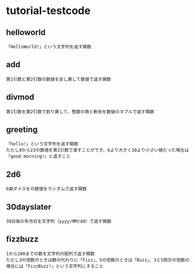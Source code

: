 # tutorial-testcode

## helloworld
    「HelloWorld!」という文字列を返す関数

## add 
    第1引数と第2引数の数値を足し算して数値で返す関数

## divmod
    第1引数を第2引数で割り算して、整数の商と剰余を数値のタプルで返す関数

## greeting
    「hello!」という文字列を返す関数
    ただし0から23の数値を第1引数で渡すことができ、6より大きく10より小さい値だった場合は「good morning!」と返すこと

## 2d6
    6面ダイスをの数値をランダムで返す関数

## 30dayslater
    30日後の年月日を文字列（yyyy/MM/dd）で返す関数

## fizzbuzz
    1から100までの数を文字列の配列で返す関数
    ただし3の倍数のときは数の代わりに「Fizz」、5の倍数のときは「Buzz」、3と5両方の倍数の場合には「FizzBuzz!」という文字列にすること
